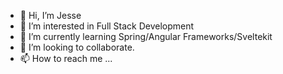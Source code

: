 - 👋 Hi, I’m Jesse
- 👀 I’m interested in Full Stack Development
- 🌱 I’m currently learning Spring/Angular Frameworks/Sveltekit
- 💞️ I’m looking to collaborate.
- 📫 How to reach me ...

<!---
jwalls505/jwalls505 is a ✨ special ✨ repository because its `README.md` (this file) appears on your GitHub profile.
You can click the Preview link to take a look at your changes.
--->
